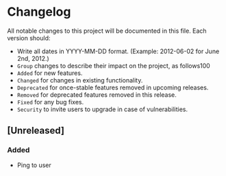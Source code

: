 # Changelog

All notable changes to this project will be documented in this file.
Each version should:

- Write all dates in YYYY-MM-DD format. (Example: 2012-06-02 for June 2nd, 2012.)
- `Group` changes to describe their impact on the project, as follows100
- `Added` for new features.
- `Changed` for changes in existing functionality.
- `Deprecated` for once-stable features removed in upcoming releases.
- `Removed` for deprecated features removed in this release.
- `Fixed` for any bug fixes.
- `Security` to invite users to upgrade in case of vulnerabilities.

## [Unreleased]

### Added

- Ping to user
